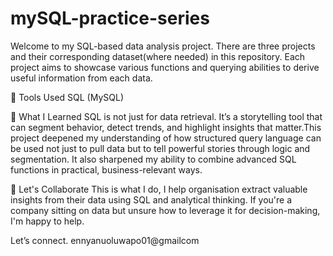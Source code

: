 # mySQL-practice-series
Welcome to my SQL-based data analysis project. There are three projects and their corresponding dataset(where needed) in this repository. Each project aims to showcase various functions and querying abilities to derive useful information from each data.

📌 Tools Used
SQL (MySQL)

🧠 What I Learned
SQL is not just for data retrieval. It’s a storytelling tool that can segment behavior, detect trends, and highlight insights that matter.This project deepened my understanding of how structured query language can be used not just to pull data but to tell powerful stories through logic and segmentation. It also sharpened my ability to combine advanced SQL functions in practical, business-relevant ways.

💼 Let's Collaborate
This is what I do, I help organisation extract valuable insights from their data using SQL and analytical thinking. If you're a company sitting on data but unsure how to leverage it for decision-making, I'm happy to help.

Let’s connect.
ennyanuoluwapo01@gmailcom
